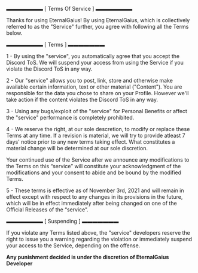▬▬▬▬▬▬▬ [ Terms Of Service ] ▬▬▬▬▬▬▬

Thanks for using EternalGaius! By using EternalGaius, which is collectively referred to as the "Service" further, you agree with following all the Terms below.

▬▬▬▬▬▬▬ [ Terms ] ▬▬▬▬▬▬▬

1 - By using the "service", you automatically agree that you accept the Discord ToS. We will suspend your access from using the Service if you violate the Discord ToS in any way.

2 - Our "service" allows you to post, link, store and otherwise make available certain information, text or other material ("Content"). You are responsible for the data you chose to share on your Profile. However we'll take action if the content violates the Discord ToS in any way.

3 - Using any bugs/exploit of the "service" for Personal Benefits or affect the "service" performance is completely prohibited.

4 - We reserve the right, at our sole descretion, to modify or replace these Terms at any time. If a revision is material, we will try to provide atleast 7 days' notice prior to any new terms taking effect. What constitutes a material change will be determined at our sole discretion.

Your continued use of the Service after we announce any modifications to the Terms on this “service” will constitute your acknowledgment of the modifications and your consent to abide and be bound by the modified Terms.

5 - These terms is effective as of November 3rd, 2021 and will remain in effect except with respect to any changes in its provisions in the future, which will be in effect immediately after being changed on one of the Official Releases of the “service”.

▬▬▬▬▬▬▬ [ Suspending ] ▬▬▬▬▬▬▬

If you violate any Terms listed above, the "service" developers reserve the right to issue you a warning regarding the violation or immediately suspend your access to the Service, depending on the offense.

**Any punishment decided is under the discretion of EternalGaius Developer**
